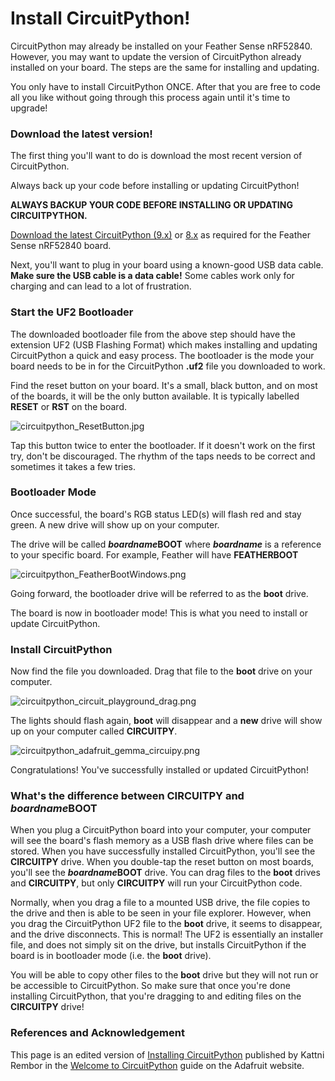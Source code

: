 # Install CircuitPython!

CircuitPython may already be installed on your Feather Sense nRF52840. However, you may want to update the version of CircuitPython already installed on your board. The steps are the same for installing and updating.&#x20;

You only have to install CircuitPython ONCE. After that you are free to code all you like without going through this process again until it's time to upgrade!

### Download the latest version!

The first thing you'll want to do is download the most recent version of CircuitPython.

Always back up your code before installing or updating CircuitPython!

**ALWAYS BACKUP YOUR CODE BEFORE INSTALLING OR UPDATING CIRCUITPYTHON.**&#x20;

[Download the latest CircuitPython (9.x)](https://circuitpython.org/board/feather_bluefruit_sense/) or [8.x](https://adafruit-circuit-python.s3.amazonaws.com/bin/feather_bluefruit_sense/en_GB/adafruit-circuitpython-feather_bluefruit_sense-en_GB-8.1.0.uf2) as required for the Feather Sense nRF52840 board.

Next, you'll want to plug in your board using a known-good USB data cable. **Make sure the USB cable is a data cable!** Some cables work only for charging and can lead to a lot of frustration.

### Start the UF2 Bootloader

The downloaded bootloader file from the above step should have the extension UF2 (USB Flashing Format) which makes installing and updating CircuitPython a quick and easy process. The bootloader is the mode your board needs to be in for the CircuitPython **.uf2** file you downloaded to work.&#x20;

Find the reset button on your board. It's a small, black button, and on most of the boards, it will be the only button available. It is typically labelled **RESET** or **RST** on the board.&#x20;

![circuitpython\_ResetButton.jpg](https://cdn-learn.adafruit.com/assets/assets/000/048/977/medium800/circuitpython_ResetButton.jpg?1512750806)

Tap this button twice to enter the bootloader. If it doesn't work on the first try, don't be discouraged. The rhythm of the taps needs to be correct and sometimes it takes a few tries.&#x20;

### Bootloader Mode

Once successful, the board's RGB status LED(s) will flash red and stay green. A new drive will show up on your computer.

The drive will be called _**boardname**_**BOOT** where _**boardname**_ is a reference to your specific board. For example, Feather will have **FEATHERBOOT**

![circuitpython\_FeatherBootWindows.png](https://cdn-learn.adafruit.com/assets/assets/000/048/978/medium800/circuitpython_FeatherBootWindows.png?1512750806)

Going forward, the bootloader drive will be referred to as the **boot** drive.

The board is now in bootloader mode! This is what you need to install or update CircuitPython.

### Install CircuitPython

Now find the file you downloaded. Drag that file to the **boot** drive on your computer.

![circuitpython\_circuit\_playground\_drag.png](https://cdn-learn.adafruit.com/assets/assets/000/049/259/medium800/circuitpython_circuit_playground_drag.png?1513181045)

The lights should flash again, **boot** will disappear and a **new** drive will show up on your computer called **CIRCUITPY**.

![circuitpython\_adafruit\_gemma\_circuipy.png](https://cdn-learn.adafruit.com/assets/assets/000/048/980/medium800/circuitpython_adafruit_gemma_circuipy.png?1512750807)

Congratulations! You've successfully installed or updated CircuitPython!

### What's the difference between **CIRCUITPY** and _**boardname**_**BOOT**&#x20;

When you plug a CircuitPython board into your computer, your computer will see the board's flash memory as a USB flash drive where files can be stored. When you have successfully installed CircuitPython, you'll see the **CIRCUITPY** drive. When you double-tap the reset button on most boards, you'll see the _**boardname**_**BOOT** drive. You can drag files to the **boot** drives and **CIRCUITPY**, but only **CIRCUITPY** will run your CircuitPython code.

Normally, when you drag a file to a mounted USB drive, the file copies to the drive and then is able to be seen in your file explorer. However, when you drag the CircuitPython UF2 file to the **boot** drive, it seems to disappear, and the drive disconnects. This is normal! The UF2 is essentially an installer file, and does not simply sit on the drive, but installs CircuitPython if the board is in bootloader mode (i.e. the **boot** drive).

You will be able to copy other files to the **boot** drive but they will not run or be accessible to CircuitPython. So make sure that once you're done installing CircuitPython, that you're dragging to and editing files on the **CIRCUITPY** drive!

### References and Acknowledgement

This page is an edited version of [Installing CircuitPython](https://learn.adafruit.com/welcome-to-circuitpython/installing-circuitpython) published by Kattni Rembor in the [Welcome to CircuitPython](https://learn.adafruit.com/welcome-to-circuitpython/overview) guide on the Adafruit website.
